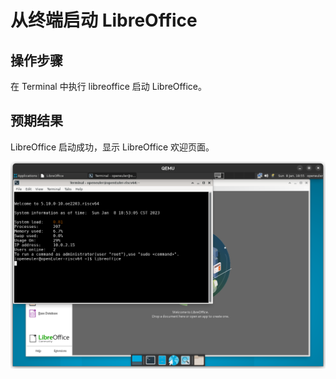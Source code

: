 # 从终端启动 LibreOffice

## 操作步骤

在 Terminal 中执行 libreoffice 启动 LibreOffice。

## 预期结果

LibreOffice 启动成功，显示 LibreOffice 欢迎页面。

![LibreOffice从终端启动成功](./img/libreoffice-launch-terminal.png)
